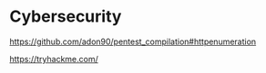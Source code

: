 # Cybersecurity

https://github.com/adon90/pentest_compilation#httpenumeration

[key]:https://www.hackthebox.com/
<https://tryhackme.com/>

